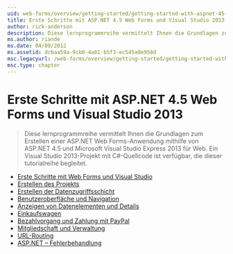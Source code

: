 ```yaml
---
uid: web-forms/overview/getting-started/getting-started-with-aspnet-45-web-forms/index
title: Erste Schritte mit ASP.NET 4.5 Web Forms und Visual Studio 2013 | Microsoft-Dokumentation
author: rick-anderson
description: Diese lernprogrammreihe vermittelt Ihnen die Grundlagen zum Erstellen einer ASP.NET Web Forms-Anwendung mithilfe von ASP.NET 4.5 und Visual Studio 2013 Express für Web. Ein Visual...
ms.author: riande
ms.date: 04/09/2012
ms.assetid: dc6aa59a-9cb0-4a81-b5f3-ec545a0e958d
msc.legacyurl: /web-forms/overview/getting-started/getting-started-with-aspnet-45-web-forms
msc.type: chapter
---
```

<a name="getting-started-with-aspnet-45-web-forms-and-visual-studio-2013"></a>Erste Schritte mit ASP.NET 4.5 Web Forms und Visual Studio 2013
====================
> Diese lernprogrammreihe vermittelt Ihnen die Grundlagen zum Erstellen einer ASP.NET Web Forms-Anwendung mithilfe von ASP.NET 4.5 und Microsoft Visual Studio Express 2013 für Web. Ein Visual Studio 2013-Projekt mit C#-Quellcode ist verfügbar, die dieser tutorialreihe begleitet.


- [Erste Schritte mit Web Forms und Visual Studio](introduction-and-overview.md)
- [Erstellen des Projekts](create-the-project.md)
- [Erstellen der Datenzugriffsschicht](create_the_data_access_layer.md)
- [Benutzeroberfläche und Navigation](ui_and_navigation.md)
- [Anzeigen von Datenelementen und Details](display_data_items_and_details.md)
- [Einkaufswagen](shopping-cart.md)
- [Bezahlvorgang und Zahlung mit PayPal](checkout-and-payment-with-paypal.md)
- [Mitgliedschaft und Verwaltung](membership-and-administration.md)
- [URL-Routing](url-routing.md)
- [ASP.NET – Fehlerbehandlung](aspnet-error-handling.md)
